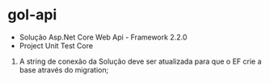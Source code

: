 # gol-api

- Solução Asp.Net Core Web Api - Framework 2.2.0
- Project Unit Test Core

1) A string de conexão da Solução deve ser atualizada para que o EF crie a base através do migration;
